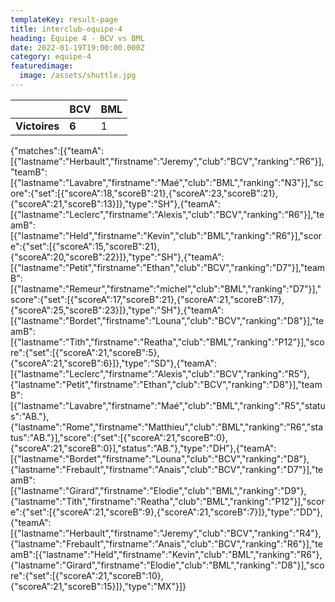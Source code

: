 ```yaml
---
templateKey: result-page
title: interclub-equipe-4
heading: Équipe 4 - BCV vs BML
date: 2022-01-19T19:00:00.000Z
category: equipe-4
featuredimage:
  image: /assets/shuttle.jpg
---
```

|               | BCV   | BML |
| ------------- | ----- | --- |
| **Victoires** | **6** | 1   |

<scoreboard>{"matches":[{"teamA":[{"lastname":"Herbault","firstname":"Jeremy","club":"BCV","ranking":"R6"}],"teamB":[{"lastname":"Lavabre","firstname":"Maé","club":"BML","ranking":"N3"}],"score":{"set":[{"scoreA":18,"scoreB":21},{"scoreA":23,"scoreB":21},{"scoreA":21,"scoreB":13}]},"type":"SH"},{"teamA":[{"lastname":"Leclerc","firstname":"Alexis","club":"BCV","ranking":"R6"}],"teamB":[{"lastname":"Held","firstname":"Kevin","club":"BML","ranking":"R6"}],"score":{"set":[{"scoreA":15,"scoreB":21},{"scoreA":20,"scoreB":22}]},"type":"SH"},{"teamA":[{"lastname":"Petit","firstname":"Ethan","club":"BCV","ranking":"D7"}],"teamB":[{"lastname":"Remeur","firstname":"michel","club":"BML","ranking":"D7"}],"score":{"set":[{"scoreA":17,"scoreB":21},{"scoreA":21,"scoreB":17},{"scoreA":25,"scoreB":23}]},"type":"SH"},{"teamA":[{"lastname":"Bordet","firstname":"Louna","club":"BCV","ranking":"D8"}],"teamB":[{"lastname":"Tith","firstname":"Reatha","club":"BML","ranking":"P12"}],"score":{"set":[{"scoreA":21,"scoreB":5},{"scoreA":21,"scoreB":6}]},"type":"SD"},{"teamA":[{"lastname":"Leclerc","firstname":"Alexis","club":"BCV","ranking":"R5"},{"lastname":"Petit","firstname":"Ethan","club":"BCV","ranking":"D8"}],"teamB":[{"lastname":"Lavabre","firstname":"Maé","club":"BML","ranking":"R5","status":"AB."},{"lastname":"Rome","firstname":"Matthieu","club":"BML","ranking":"R6","status":"AB."}],"score":{"set":[{"scoreA":21,"scoreB":0},{"scoreA":21,"scoreB":0}],"status":"AB."},"type":"DH"},{"teamA":[{"lastname":"Bordet","firstname":"Louna","club":"BCV","ranking":"D8"},{"lastname":"Frebault","firstname":"Anais","club":"BCV","ranking":"D7"}],"teamB":[{"lastname":"Girard","firstname":"Elodie","club":"BML","ranking":"D9"},{"lastname":"Tith","firstname":"Reatha","club":"BML","ranking":"P12"}],"score":{"set":[{"scoreA":21,"scoreB":9},{"scoreA":21,"scoreB":7}]},"type":"DD"},{"teamA":[{"lastname":"Herbault","firstname":"Jeremy","club":"BCV","ranking":"R4"},{"lastname":"Frebault","firstname":"Anais","club":"BCV","ranking":"R6"}],"teamB":[{"lastname":"Held","firstname":"Kevin","club":"BML","ranking":"R6"},{"lastname":"Girard","firstname":"Elodie","club":"BML","ranking":"D8"}],"score":{"set":[{"scoreA":21,"scoreB":10},{"scoreA":21,"scoreB":15}]},"type":"MX"}]}</scoreboard>